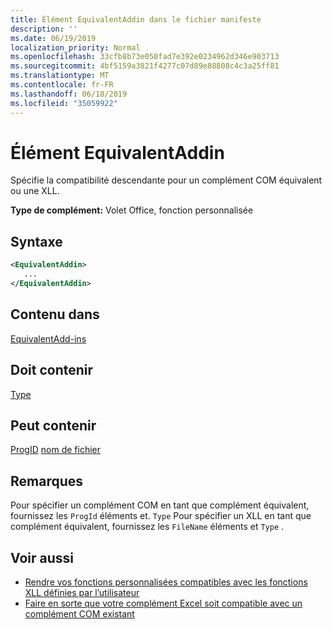 ```yaml
---
title: Élément EquivalentAddin dans le fichier manifeste
description: ''
ms.date: 06/19/2019
localization_priority: Normal
ms.openlocfilehash: 33cfb8b73e050fad7e392e0234962d346e903713
ms.sourcegitcommit: 4bf5159a3821f4277c07d89e88808c4c3a25ff81
ms.translationtype: MT
ms.contentlocale: fr-FR
ms.lasthandoff: 06/18/2019
ms.locfileid: "35059922"
---
```

# <a name="equivalentaddin-element"></a>Élément EquivalentAddin

Spécifie la compatibilité descendante pour un complément COM équivalent ou une XLL.

**Type de complément:** Volet Office, fonction personnalisée

## <a name="syntax"></a>Syntaxe

```XML
<EquivalentAddin>
   ...
</EquivalentAddin>
```

## <a name="contained-in"></a>Contenu dans

[EquivalentAdd-ins](equivalentaddins.md)

## <a name="must-contain"></a>Doit contenir

[Type](type.md)

## <a name="can-contain"></a>Peut contenir

[ProgID](progid.md)
[nom de fichier](filename.md)

## <a name="remarks"></a>Remarques

Pour spécifier un complément COM en tant que complément équivalent, fournissez les `ProgId` éléments et. `Type` Pour spécifier un XLL en tant que complément équivalent, fournissez les `FileName` éléments et `Type` .

## <a name="see-also"></a>Voir aussi

- [Rendre vos fonctions personnalisées compatibles avec les fonctions XLL définies par l’utilisateur](../../excel/make-custom-functions-compatible-with-xll-udf.md)
- [Faire en sorte que votre complément Excel soit compatible avec un complément COM existant](../../develop/make-office-add-in-compatible-with-existing-com-add-in.md)